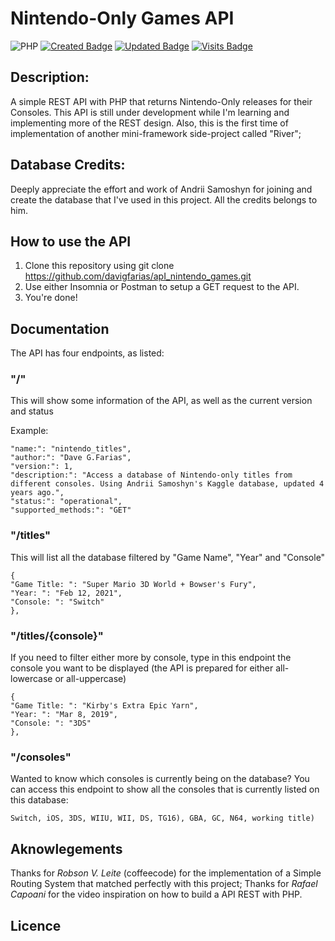 # Nintendo-Only Games API

![PHP](https://img.shields.io/badge/php-%23777BB4.svg?style=for-the-badge&logo=php&logoColor=white)
[![Created Badge](https://badges.pufler.dev/created/davigfarias/apI_nintendo_games)](https://badges.pufler.dev)
[![Updated Badge](https://badges.pufler.dev/updated/davigfarias/apI_nintendo_games)](https://badges.pufler.dev)
[![Visits Badge](https://badges.pufler.dev/visits/davigfarias/apI_nintendo_games)](https://badges.pufler.dev)


## Description:
A simple REST API with PHP that returns Nintendo-Only releases for their Consoles. This API is still under development while I'm learning and implementing more of the REST design. Also, this is the first time of implementation of another mini-framework side-project called "River"; 

## Database Credits:
Deeply appreciate the effort and work of Andrii Samoshyn for joining and create the database that I've used in this project. All the credits belongs to him. 

## How to use the API
1. Clone this repository using git clone https://github.com/davigfarias/apI_nintendo_games.git
2. Use either Insomnia or Postman to setup a GET request to the API.
3. You're done!

## Documentation
The API has four endpoints, as listed:

### "/"
This will show some information of the API, as well as the current version and status

Example:
```
"name:": "nintendo_titles",
"author:": "Dave G.Farias",
"version:": 1,
"description:": "Access a database of Nintendo-only titles from different consoles. Using Andrii Samoshyn's Kaggle database, updated 4 years ago.",
"status:": "operational",
"supported_methods:": "GET"
```

### "/titles"
This will list all the database filtered by "Game Name", "Year" and "Console"
```
{
"Game Title: ": "Super Mario 3D World + Bowser's Fury",
"Year: ": "Feb 12, 2021",
"Console: ": "Switch"
},
```

### "/titles/{console}"
If you need to filter either more by console, type in this endpoint the console you want to be displayed (the API is prepared for either all-lowercase or all-uppercase)
```
{
"Game Title: ": "Kirby's Extra Epic Yarn",
"Year: ": "Mar 8, 2019",
"Console: ": "3DS"
},
```

### "/consoles"
Wanted to know which consoles is currently being on the database? You can access this endpoint to show all the consoles that is currently listed on this database:
```
Switch, iOS, 3DS, WIIU, WII, DS, TG16), GBA, GC, N64, working title)
```

## Aknowlegements
Thanks for *Robson V. Leite* (coffeecode) for the implementation of a Simple Routing System that matched perfectly with this project;
Thanks for *Rafael Capoani*  for the video inspiration on how to build a API REST with PHP. 

## Licence
